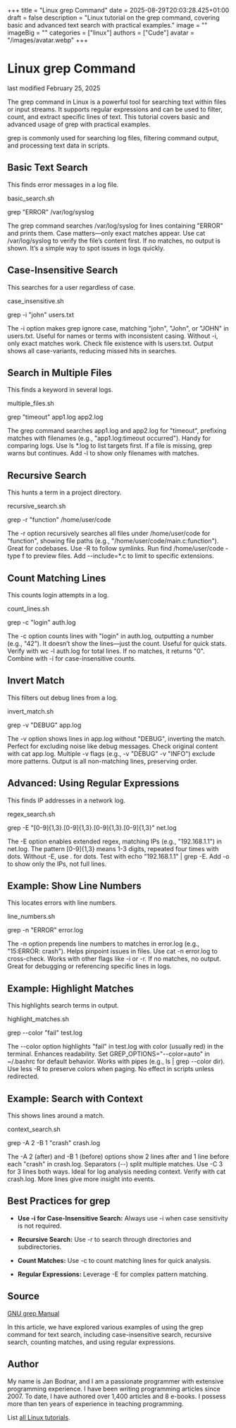+++
title = "Linux grep Command"
date = 2025-08-29T20:03:28.425+01:00
draft = false
description = "Linux tutorial on the grep command, covering basic and advanced text search with practical examples."
image = ""
imageBig = ""
categories = ["linux"]
authors = ["Cude"]
avatar = "/images/avatar.webp"
+++

# Linux grep Command

last modified February 25, 2025

The grep command in Linux is a powerful tool for searching text
within files or input streams. It supports regular expressions and can be used
to filter, count, and extract specific lines of text. This tutorial covers
basic and advanced usage of grep with practical examples.

grep is commonly used for searching log files, filtering command
output, and processing text data in scripts.

## Basic Text Search

This finds error messages in a log file.

basic_search.sh
  

grep "ERROR" /var/log/syslog

The grep command searches /var/log/syslog for lines
containing "ERROR" and prints them. Case matters—only exact matches appear.
Use cat /var/log/syslog to verify the file’s content first. If no
matches, no output is shown. It’s a simple way to spot issues in logs quickly.

## Case-Insensitive Search

This searches for a user regardless of case.

case_insensitive.sh
  

grep -i "john" users.txt

The -i option makes grep ignore case, matching
"john", "John", or "JOHN" in users.txt. Useful for names or terms
with inconsistent casing. Without -i, only exact matches work.
Check file existence with ls users.txt. Output shows all
case-variants, reducing missed hits in searches.

## Search in Multiple Files

This finds a keyword in several logs.

multiple_files.sh
  

grep "timeout" app1.log app2.log

The grep command searches app1.log and
app2.log for "timeout", prefixing matches with filenames (e.g.,
"app1.log:timeout occurred"). Handy for comparing logs. Use ls *.log
to list targets first. If a file is missing, grep warns but
continues. Add -l to show only filenames with matches.

## Recursive Search

This hunts a term in a project directory.

recursive_search.sh
  

grep -r "function" /home/user/code

The -r option recursively searches all files under
/home/user/code for "function", showing file paths (e.g.,
"/home/user/code/main.c:function"). Great for codebases. Use -R to
follow symlinks. Run find /home/user/code -type f to preview files.
Add --include=*.c to limit to specific extensions.

## Count Matching Lines

This counts login attempts in a log.

count_lines.sh
  

grep -c "login" auth.log

The -c option counts lines with "login" in auth.log,
outputting a number (e.g., "42"). It doesn’t show the lines—just the count.
Useful for quick stats. Verify with wc -l auth.log for total lines.
If no matches, it returns "0". Combine with -i for case-insensitive
counts.

## Invert Match

This filters out debug lines from a log.

invert_match.sh
  

grep -v "DEBUG" app.log

The -v option shows lines in app.log without "DEBUG",
inverting the match. Perfect for excluding noise like debug messages. Check
original content with cat app.log. Multiple -v flags
(e.g., -v "DEBUG" -v "INFO") exclude more patterns. Output is all
non-matching lines, preserving order.

## Advanced: Using Regular Expressions

This finds IP addresses in a network log.

regex_search.sh
  

grep -E "[0-9]{1,3}\.[0-9]{1,3}\.[0-9]{1,3}\.[0-9]{1,3}" net.log

The -E option enables extended regex, matching IPs (e.g.,
"192.168.1.1") in net.log. The pattern [0-9]{1,3}
means 1-3 digits, repeated four times with dots. Without -E, use
\. for dots. Test with echo "192.168.1.1" | grep -E.
Add -o to show only the IPs, not full lines.

## Example: Show Line Numbers

This locates errors with line numbers.

line_numbers.sh
  

grep -n "ERROR" error.log

The -n option prepends line numbers to matches in
error.log (e.g., "15:ERROR: crash"). Helps pinpoint issues in
files. Use cat -n error.log to cross-check. Works with other flags
like -i or -r. If no matches, no output. Great for
debugging or referencing specific lines in logs.

## Example: Highlight Matches

This highlights search terms in output.

highlight_matches.sh
  

grep --color "fail" test.log

The --color option highlights "fail" in test.log with
color (usually red) in the terminal. Enhances readability. Set
GREP_OPTIONS="--color=auto" in ~/.bashrc for default
behavior. Works with pipes (e.g., ls | grep --color dir). Use
less -R to preserve colors when paging. No effect in scripts
unless redirected.

## Example: Search with Context

This shows lines around a match.

context_search.sh
  

grep -A 2 -B 1 "crash" crash.log

The -A 2 (after) and -B 1 (before) options show 2
lines after and 1 line before each "crash" in crash.log. Separators
(--) split multiple matches. Use -C 3 for 3 lines
both ways. Ideal for log analysis needing context. Verify with
cat crash.log. More lines give more insight into events.

## Best Practices for grep

- **Use -i for Case-Insensitive Search:** Always use -i when case sensitivity is not required.

- **Recursive Search:** Use -r to search through directories and subdirectories.

- **Count Matches:** Use -c to count matching lines for quick analysis.

- **Regular Expressions:** Leverage -E for complex pattern matching.

## Source

[GNU grep Manual](https://www.gnu.org/software/grep/manual/grep.html)

In this article, we have explored various examples of using the grep
command for text search, including case-insensitive search, recursive search,
counting matches, and using regular expressions.

## Author

My name is Jan Bodnar, and I am a passionate programmer with extensive
programming experience. I have been writing programming articles since 2007.
To date, I have authored over 1,400 articles and 8 e-books. I possess more
than ten years of experience in teaching programming.

List [all Linux tutorials](/all/#linux).